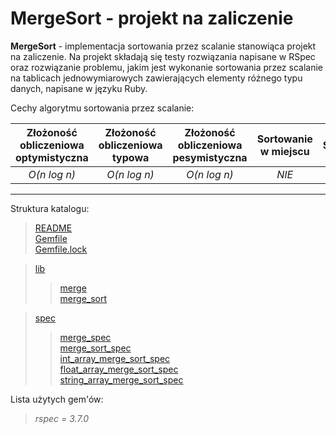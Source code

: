 # MergeSort - projekt na zaliczenie

__MergeSort__ - implementacja sortowania przez scalanie stanowiąca projekt na zaliczenie. Na projekt składają się testy rozwiązania napisane w RSpec oraz rozwiązanie problemu, jakim jest wykonanie sortowania przez scalanie na tablicach jednowymiarowych zawierających elementy różnego typu danych, napisane w języku Ruby.

Cechy algorytmu sortowania przez scalanie:

| Złożoność obliczeniowa optymistyczna | Złożoność obliczeniowa typowa | Złożoność obliczeniowa pesymistyczna | Sortowanie w miejscu | Stabilność |
:--:|:--:|:--:|:--:|:--:
| *O(n log n)* | *O(n log n)* | *O(n log n)* | *NIE* | *TAK*

****

Struktura katalogu:

> [README](README.md)  
> [Gemfile](Gemfile)  
> [Gemfile.lock](Gemfile.lock)

> [lib](lib)
>> [merge](lib/merge.rb)  
>> [merge_sort](lib/merge_sort.rb)

> [spec](spec)
>> [merge_spec](spec/merge_spec.rb)  
>> [merge_sort_spec](spec/merge_sort_spec.rb)  
>> [int_array_merge_sort_spec](spec/int_array_merge_sort_spec.rb)  
>> [float_array_merge_sort_spec](spec/float_array_merge_sort_spec.rb)  
>> [string_array_merge_sort_spec](spec/string_array_merge_sort_spec.rb)

Lista użytych gem'ów:

> *rspec = 3.7.0*